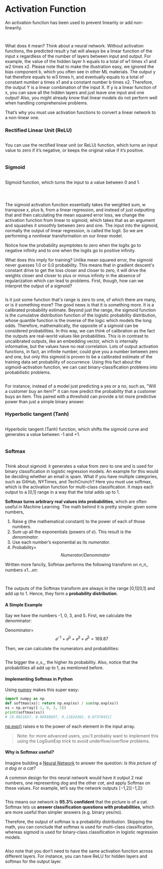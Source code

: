 # Activation Function

An activation function has been used to prevent linearity or add non-linearity.

<figure><img src="../../.gitbook/assets/image (5) (1) (1) (1) (1).png" alt=""><figcaption></figcaption></figure>

<figure><img src="../../.gitbook/assets/image (26) (1) (1) (1).png" alt=""><figcaption></figcaption></figure>

What does it mean? Think about a neural network. Without activation functions, the predicted result y hat will always be a linear function of the input x regardless of the number of layers between input and output. For example, the value of the hidden layer h equals to a total of w1 times x1 and w2 times x2. Please note that to make the illustration easy, we ignored the bias component b, which you often see in other ML materials. The output y hat therefore equals to w3 times h, and eventually equals to a total of constant number a times x1 and a constant number b times x2. Therefore, the output Y is a linear combination of the input X. If y is a linear function of x, you can save all the hidden layers and just leave one input and one output! Also, you might already know that linear models do not perform well when handling comprehensive problems.

That’s why you must use activation functions to convert a linear network to a non-linear one.

### Rectified Linear Unit (ReLU)

<figure><img src="../../.gitbook/assets/image (27) (1) (1) (1).png" alt=""><figcaption></figcaption></figure>

You can use the rectified linear unit (or ReLU) function, which turns an input value to zero if it’s negative, or keeps the original value if it’s positive.

<figure><img src="../../.gitbook/assets/image (3) (1) (1) (1) (1).png" alt=""><figcaption></figcaption></figure>

### Sigmoid

<figure><img src="../../.gitbook/assets/image (28) (1) (1) (1).png" alt=""><figcaption></figcaption></figure>

Sigmoid function, which turns the input to a value between 0 and 1.

<figure><img src="../../.gitbook/assets/image (45).png" alt=""><figcaption></figcaption></figure>

<figure><img src="../../.gitbook/assets/image (1) (1) (1) (1) (1).png" alt=""><figcaption></figcaption></figure>

<figure><img src="../../.gitbook/assets/sig.png" alt=""><figcaption></figcaption></figure>

The sigmoid activation function essentially takes the weighted sum, w transpose x, plus b, from a linear regression, and instead of just outputting that and then calculating the mean squared error loss, we change the activation function from linear to sigmoid, which takes that as an argument and squashes it smoothly between zero and one. The input into the sigmoid, normally the output of linear regression, is called the logit. So we are performing a nonlinear transformation on our linear model.

Notice how the probability asymptotes to zero when the logits go to negative infinity and to one when the logits go to positive infinity.

What does this imply for training? Unlike mean squared error, the sigmoid never guesses 1.0 or 0.0 probability. This means that in gradient descent's constant drive to get the loss closer and closer to zero, it will drive the weights closer and closer to plus or minus infinity in the absence of regularization which can lead to problems. First, though, how can we interpret the output of a sigmoid?

<figure><img src="../../.gitbook/assets/sig2.png" alt=""><figcaption></figcaption></figure>

Is it just some function that's range is zero to one, of which there are many, or is it something more? The good news is that it is something more. It is a calibrated probability estimate. Beyond just the range, the sigmoid function is the cumulative distribution function of the logistic probability distribution, whose quantile function is the inverse of the logic which models the long odds. Therefore, mathematically, the opposite of a sigmoid can be considered probabilities. In this way, we can think of calibration as the fact the outputs are real-world values like probabilities. This is in contrast to uncalibrated outputs, like an embedding vector, which is internally informative, but the values have no real correlation. Lots of output activation functions, in fact, an infinite number, could give you a number between zero and one, but only this sigmoid is proven to be a calibrated estimate of the training data set probability of occurrence. Using this fact about the sigmoid-activation function, we can cast binary-classification problems into probabilistic problems.

<figure><img src="../../.gitbook/assets/sig3.png" alt=""><figcaption></figcaption></figure>

For instance, instead of a model just predicting a yes or a no, such as, "Will a customer buy an item?" it can now predict the probability that a customer buys an item. This paired with a threshold can provide a lot more predictive power than just a simple binary answer.

### Hyperbolic tangent (Tanh)

<figure><img src="../../.gitbook/assets/image (29) (1) (1) (1).png" alt=""><figcaption></figcaption></figure>

Hyperbolic tangent (Tanh) function, which shifts the sigmoid curve and generates a value between -1 and +1.

<figure><img src="../../.gitbook/assets/image (2) (1) (1) (1) (1).png" alt=""><figcaption></figcaption></figure>

### Softmax

<figure><img src="../../.gitbook/assets/image (30) (1) (1) (1).png" alt=""><figcaption></figcaption></figure>

Think about sigmoid: it generates a value from zero to one and is used for binary classification in logistic regression models. An example for this would be deciding whether an email is spam. What if you have multiple categories, such as GitHub, NYTimes, and TechCrunch? Here you must use softmax, which is the activation function for multi-class classification. It maps each output to a \[0,1] range in a way that the total adds up to 1.

**Softmax turns arbitrary real values into probabilities**, which are often useful in Machine Learning. The math behind it is pretty simple: given some numbers,

1. Raise [e](https://en.wikipedia.org/wiki/E\_\(mathematical\_constant\)) (the mathematical constant) to the power of each of those numbers.
2. Sum up all the exponentials (powers of _e_). This result is the _denominator_.
3. Use each number’s exponential as its _numerator_.
4. Probability= $${Numerator}/{Denominator}$$

Written more fancily, Softmax performs the following transform on 𝑛_n_ numbers 𝑥1…_xn_:

<figure><img src="../../.gitbook/assets/soft.png" alt=""><figcaption></figcaption></figure>

<figure><img src="../../.gitbook/assets/soft1.png" alt=""><figcaption></figcaption></figure>

The outputs of the Softmax transform are always in the range \[0,1]\[0,1] and add up to 1. Hence, they form a **probability distribution**.

#### **A Simple Example**

Say we have the numbers -1, 0, 3, and 5. First, we calculate the denominator:

Denominator= $$𝑒^{−1}+𝑒^0+𝑒^3+𝑒^5=169.87$$

Then, we can calculate the numerators and probabilities:

<figure><img src="../../.gitbook/assets/se.png" alt=""><figcaption></figcaption></figure>

The bigger the 𝑥_x_, the higher its probability. Also, notice that the probabilities all add up to 1, as mentioned before.

#### **Implementing Softmax in Python**

Using [numpy](https://www.numpy.org/) makes this super easy:

```python
import numpy as np
def softmax(xs): return np.exp(xs) / sum(np.exp(xs))
xs = np.array([-1, 0, 3, 5])
print(softmax(xs)) 
# [0.0021657, 0.00588697, 0.11824302, 0.87370431]
```

[np.exp()](https://docs.scipy.org/doc/numpy/reference/generated/numpy.exp.html) raises e to the power of each element in the input array.

> Note: for more advanced users, you’ll probably want to implement this using the LogSumExp trick to avoid underflow/overflow problems.

#### **Why is Softmax useful?**

Imagine building a [Neural Network](https://victorzhou.com/blog/intro-to-neural-networks/) to answer the question: _Is this picture of a dog or a cat?_

A common design for this neural network would have it output 2 real numbers, one representing _dog_ and the other _cat_, and apply Softmax on these values. For example, let’s say the network outputs \[−1,2]\[−1,2]:

<figure><img src="../../.gitbook/assets/s1.png" alt=""><figcaption></figcaption></figure>

This means our network is **95.3% confident** that the picture is of a cat. Softmax lets us **answer classification questions with probabilities**, which are more useful than simpler answers (e.g. binary yes/no).

Therefore, the output of softmax is a probability distribution. Skipping the math, you can conclude that softmax is used for multi-class classification, whereas sigmoid is used for binary-class classification in logistic regression models.

<figure><img src="../../.gitbook/assets/sf.png" alt=""><figcaption></figcaption></figure>

Also note that you don’t need to have the same activation function across different layers. For instance, you can have ReLU for hidden layers and softmax for the output layer.
